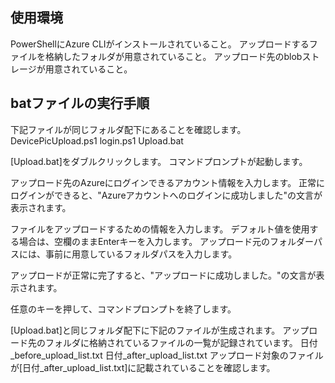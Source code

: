 ## 使用環境
PowerShellにAzure CLIがインストールされていること。
アップロードするファイルを格納したフォルダが用意されていること。
アップロード先のblobストレージが用意されていること。

## batファイルの実行手順
下記ファイルが同じフォルダ配下にあることを確認します。
	DevicePicUpload.ps1
	login.ps1
	Upload.bat

[Upload.bat]をダブルクリックします。
コマンドプロンプトが起動します。

アップロード先のAzureにログインできるアカウント情報を入力します。
正常にログインができると、"Azureアカウントへのログインに成功しました"の文言が表示されます。

ファイルをアップロードするための情報を入力します。
デフォルト値を使用する場合は、空欄のままEnterキーを入力します。
アップロード元のフォルダーパスには、事前に用意しているフォルダパスを入力します。

アップロードが正常に完了すると、"アップロードに成功しました。"の文言が表示されます。

任意のキーを押して、コマンドプロンプトを終了します。

[Upload.bat]と同じフォルダ配下に下記のファイルが生成されます。
アップロード先のフォルダに格納されているファイルの一覧が記録されています。
	日付_before_upload_list.txt
	日付_after_upload_list.txt
アップロード対象のファイルが[日付_after_upload_list.txt]に記載されていることを確認します。
